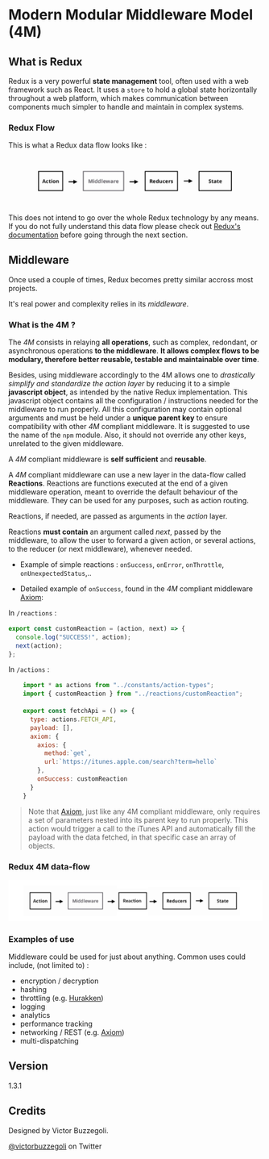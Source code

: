# Modern Modular Middleware Model (4M)

## What is Redux

Redux is a very powerful **state management** tool, often used with a web framework such as React.
It uses a `store` to hold a global state horizontally throughout a web platform, which makes communication between components much simpler to handle and maintain in complex systems.

### Redux Flow

This is what a Redux data flow looks like :

![redux-flow](resources/redux-flow.jpg)

This does not intend to go over the whole Redux technology by any means. If you do not fully understand this data flow please check out [Redux's documentation](https://redux.js.org/) before going through the next section.

## Middleware

Once used a couple of times, Redux becomes pretty similar accross most projects.

It's real power and complexity relies in its _middleware_.

### What is the 4M ?

The _4M_ consists in relaying **all operations**, such as complex, redondant, or asynchronous operations **to the middleware**. **It allows complex flows to be modulary, therefore better reusable, testable and maintainable over time**.

Besides, using middleware accordingly to the 4M allows one to _drastically simplify and standardize the action layer_ by reducing it to a simple **javascript object**, as intended by the native Redux implementation. This javascript object contains all the configuration / instructions needed for the middleware to run properly. All this configuration may contain optional arguments and must be held under a **unique parent key** to ensure compatibility with other _4M_ compliant middleware. It is suggested to use the name of the `npm` module. Also, it should not override any other keys, unrelated to the given middleware.

A _4M_ compliant middleware is **self sufficient** and **reusable**.

A _4M_ compliant middleware can use a new layer in the data-flow called **Reactions**. Reactions are functions executed at the end of a given middleware operation, meant to override the default behaviour of the middleware. They can be used for any purposes, such as action routing.

Reactions, if needed, are passed as arguments in the _action_ layer.

Reactions **must contain** an argument called _next_, passed by the middleware, to allow the user to forward a given action, or several actions, to the reducer (or next middleware), whenever needed.

- Example of simple reactions : `onSuccess`, `onError`, `onThrottle`, `onUnexpectedStatus`,..

- Detailed example of `onSuccess`, found in the _4M_ compliant middleware [Axiom](https://github.com/vbuzzegoli/axiom):

In `/reactions` :

```javascript
export const customReaction = (action, next) => {
  console.log("SUCCESS!", action);
  next(action);
};
```

In `/actions` :

```javascript
    import * as actions from "../constants/action-types";
    import { customReaction } from "../reactions/customReaction";

    export const fetchApi = () => {
      type: actions.FETCH_API,
      payload: [],
      axiom: {
        axios: {
          method:`get`,
          url:`https://itunes.apple.com/search?term=hello`
        },
        onSuccess: customReaction
      }
    }
```

> Note that [Axiom](https://github.com/vbuzzegoli/axiom), just like any 4M compliant middleware, only requires a set of parameters nested into its parent key to run properly. This action would trigger a call to the iTunes API and automatically fill the payload with the data fetched, in that specific case an array of objects.

### Redux 4M data-flow

![redux-4M-flow](resources/redux-4M-flow.jpg)

### Examples of use

Middleware could be used for just about anything.
Common uses could include, (not limited to) :

- encryption / decryption
- hashing
- throttling (e.g. [Hurakken](https://github.com/vbuzzegoli/hurakken))
- logging
- analytics
- performance tracking
- networking / REST (e.g. [Axiom](https://github.com/vbuzzegoli/axiom))
- multi-dispatching

## Version

1.3.1

## Credits

Designed by Victor Buzzegoli.

[@victorbuzzegoli](https://twitter.com/victorbuzzegoli) on Twitter
